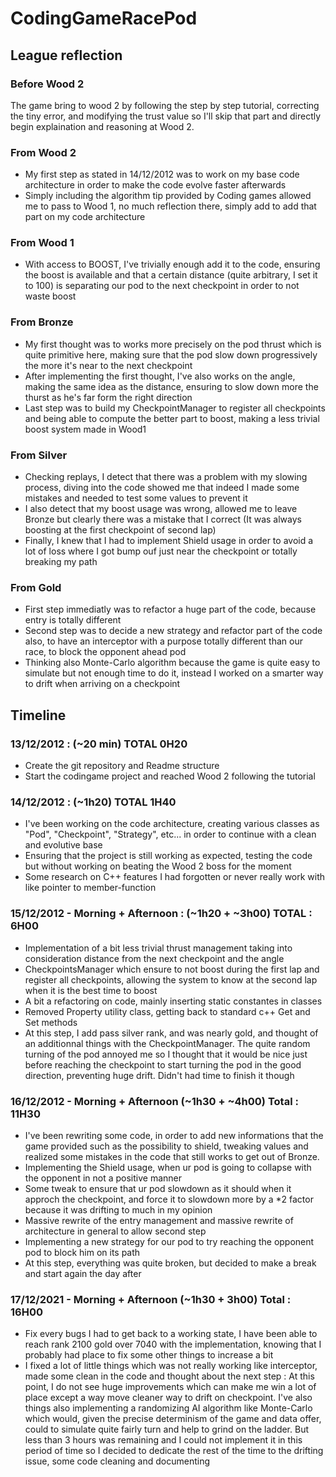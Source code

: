 # CodingGameRacePod

## League reflection

### Before Wood 2
The game bring to wood 2 by following the step by step tutorial, correcting the tiny error, and modifying the trust value so I'll skip that part and directly begin  explaination and reasoning at Wood 2.

### From Wood 2
* My first step as stated in 14/12/2012 was to work on my base code architecture in order to make the code evolve faster afterwards
* Simply including the algorithm tip provided by Coding games allowed me to pass to Wood 1, no much reflection there, simply add to add that part on my code architecture

### From Wood 1
* With access to BOOST, I've trivially enough add it to the code, ensuring the boost is available and that a certain distance (quite arbitrary, I set it to 100) is separating our pod to the next checkpoint in order to not waste boost

### From Bronze
* My first thought was to works more precisely on the pod thrust which is quite primitive here, making sure that the pod slow down progressively the more it's near to the next checkpoint
* After implementing the first thought, I've also works on the angle, making the same idea as the distance, ensuring to slow down more the thurst as he's far form the right direction
* Last step was to build my CheckpointManager to register all checkpoints and being able to compute the better part to boost, making a less trivial boost system made in Wood1

### From Silver
* Checking replays, I detect that there was a problem with my slowing process, diving into the code showed me that indeed I made some mistakes and needed to test some values to prevent it
* I also detect that my boost usage was wrong, allowed me to leave Bronze but clearly there was a mistake that I correct (It was always boosting at the first checkpoint of second lap)
* Finally, I knew that I had to implement Shield usage in order to avoid a lot of loss where I got bump ouf just near the checkpoint or totally breaking my path

### From Gold
* First step immediatly was to refactor a huge part of the code, because entry is totally different
* Second step was to decide a new strategy and refactor part of the code also, to have an interceptor with a purpose totally different than our race, to block the opponent ahead pod
* Thinking also Monte-Carlo algorithm because the game is quite easy to simulate but not enough time to do it, instead I worked on a smarter way to drift when arriving on a checkpoint

## Timeline

### 13/12/2012 : (~20 min) TOTAL 0H20
* Create the git repository and Readme structure
* Start the codingame project and reached Wood 2 following the tutorial

### 14/12/2012 : (~1h20) TOTAL 1H40
* I've been working on the code architecture, creating various classes as "Pod", "Checkpoint", "Strategy", etc... in order to continue with a clean and evolutive base
* Ensuring that the project is still working as expected, testing the code but without working on beating the Wood 2 boss for the moment
* Some research on C++ features I had forgotten or never really work with like pointer to member-function

### 15/12/2012 - Morning + Afternoon : (~1h20 + ~3h00) TOTAL : 6H00
* Implementation of a bit less trivial thrust management taking into consideration distance from the next checkpoint and the angle
* CheckpointsManager which ensure to not boost during the first lap and register all checkpoints, allowing the system to know at the second lap when it is the best time to boost
* A bit a refactoring on code, mainly inserting static constantes in classes
* Removed Property utility class, getting back to standard c++ Get and Set methods
* At this step, I add pass silver rank, and was nearly gold, and thought of an additionnal things with the CheckpointManager. The quite random turning of the pod annoyed me so I thought that it would be nice just before reaching the checkpoint to start turning the pod in the good direction, preventing huge drift. Didn't had time to finish it though

### 16/12/2012 - Morning + Afternoon (~1h30 + ~4h00) Total : 11H30
* I've been rewriting some code, in order to add new informations that the game provided such as the possibility to shield, tweaking values and realized some mistakes in the code that still works to get out of Bronze.
* Implementing the Shield usage, when ur pod is going to collapse with the opponent in not a positive manner
* Some tweak to ensure that ur pod slowdown as it should when it approch the checkpoint, and force it to slowdown more by a *2 factor because it was drifting to much in my opinion
* Massive rewrite of the entry management and massive rewrite of architecture in general to allow second step
* Implementing a new strategy for our pod to try reaching the opponent pod to block him on its path
* At this step, everything was quite broken, but decided to make a break and start again the day after

### 17/12/2021 - Morning + Afternoon (~1h30 + 3h00) Total : 16H00
* Fix every bugs I had to get back to a working state, I have been able to reach rank 2100 gold over 7040 with the implementation, knowing that I probably had place to fix some other things to increase a bit
* I fixed a lot of little things which was not really working like interceptor, made some clean in the code and thought about the next step : At this point, I do not see huge improvements which can make me win a lot of place except a way move cleaner way to drift on checkpoint. I've also things also implementing a randomizing AI algorithm like Monte-Carlo which would, given the precise determinism of the game and data offer, could to simulate quite fairly turn and help to grind on the ladder. But less than 3 hours was remaining and I could not implement it in this period of time so I decided to dedicate the rest of the time to the drifting issue, some code cleaning and documenting 
